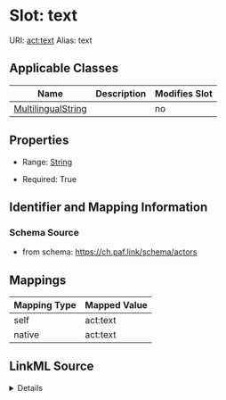 

# Slot: text 



URI: [act:text](https://ch.paf.link/schema/actors/text)
Alias: text

<!-- no inheritance hierarchy -->





## Applicable Classes

| Name | Description | Modifies Slot |
| --- | --- | --- |
| [MultilingualString](MultilingualString.md) |  |  no  |







## Properties

* Range: [String](String.md)

* Required: True





## Identifier and Mapping Information







### Schema Source


* from schema: https://ch.paf.link/schema/actors




## Mappings

| Mapping Type | Mapped Value |
| ---  | ---  |
| self | act:text |
| native | act:text |




## LinkML Source

<details>
```yaml
name: text
from_schema: https://ch.paf.link/schema/actors
rank: 1000
alias: text
domain_of:
- MultilingualString
range: string
required: true

```
</details>